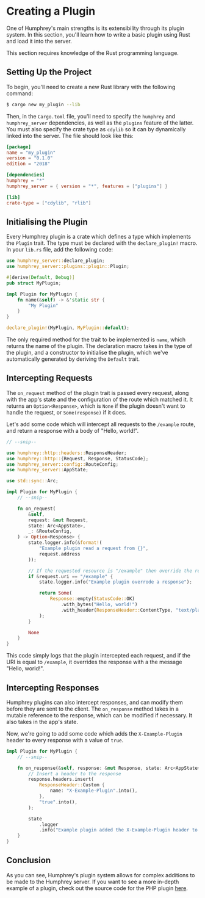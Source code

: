 # Creating a Plugin
One of Humphrey's main strengths is its extensibility through its plugin system. In this section, you'll learn how to write a basic plugin using Rust and load it into the server.

This section requires knowledge of the Rust programming language.

## Setting Up the Project
To begin, you'll need to create a new Rust library with the following command:

```sh
$ cargo new my_plugin --lib
```

Then, in the `Cargo.toml` file, you'll need to specify the `humphrey` and `humphrey_server` dependencies, as well as the `plugins` feature of the latter. You must also specify the crate type as `cdylib` so it can by dynamically linked into the server. The file should look like this:

```toml
[package]
name = "my_plugin"
version = "0.1.0"
edition = "2018"

[dependencies]
humphrey = "*"
humphrey_server = { version = "*", features = ["plugins"] }

[lib]
crate-type = ["cdylib", "rlib"]
```

## Initialising the Plugin
Every Humphrey plugin is a crate which defines a type which implements the `Plugin` trait. The type must be declared with the `declare_plugin!` macro. In your `lib.rs` file, add the following code:

```rs
use humphrey_server::declare_plugin;
use humphrey_server::plugins::plugin::Plugin;

#[derive(Default, Debug)]
pub struct MyPlugin;

impl Plugin for MyPlugin {
    fn name(&self) -> &'static str {
        "My Plugin"
    }
}

declare_plugin!(MyPlugin, MyPlugin::default);
```

The only required method for the trait to be implemented is `name`, which returns the name of the plugin. The declaration macro takes in the type of the plugin, and a constructor to initialise the plugin, which we've automatically generated by deriving the `Default` trait.

## Intercepting Requests
The `on_request` method of the plugin trait is passed every request, along with the app's state and the configuration of the route which matched it. It returns an `Option<Response>`, which is `None` if the plugin doesn't want to handle the request, or `Some(response)` if it does.

Let's add some code which will intercept all requests to the `/example` route, and return a response with a body of "Hello, world!".

```rs
// --snip--

use humphrey::http::headers::ResponseHeader;
use humphrey::http::{Request, Response, StatusCode};
use humphrey_server::config::RouteConfig;
use humphrey_server::AppState;

use std::sync::Arc;

impl Plugin for MyPlugin {
    // --snip--

    fn on_request(
        &self,
        request: &mut Request,
        state: Arc<AppState>,
        _: &RouteConfig,
    ) -> Option<Response> {
        state.logger.info(&format!(
            "Example plugin read a request from {}",
            request.address
        ));

        // If the requested resource is "/example" then override the response
        if &request.uri == "/example" {
            state.logger.info("Example plugin overrode a response");

            return Some(
                Response::empty(StatusCode::OK)
                    .with_bytes("Hello, world!")
                    .with_header(ResponseHeader::ContentType, "text/plain".into()),
            );
        }

        None
    }
}
```

This code simply logs that the plugin intercepted each request, and if the URI is equal to `/example`, it overrides the response with a the message "Hello, world!".

## Intercepting Responses
Humphrey plugins can also intercept responses, and can modify them before they are sent to the client. The `on_response` method takes in a mutable reference to the response, which can be modified if necessary. It also takes in the app's state.

Now, we're going to add some code which adds the `X-Example-Plugin` header to every response with a value of `true`.

```rs
impl Plugin for MyPlugin {
    // --snip--

    fn on_response(&self, response: &mut Response, state: Arc<AppState>) {
        // Insert a header to the response
        response.headers.insert(
            ResponseHeader::Custom {
                name: "X-Example-Plugin".into(),
            },
            "true".into(),
        );

        state
            .logger
            .info("Example plugin added the X-Example-Plugin header to a response");
    }
}
```

## Conclusion
As you can see, Humphrey's plugin system allows for complex additions to be made to the Humphrey server. If you want to see a more in-depth example of a plugin, check out the source code for the PHP plugin [here](https://github.com/w-henderson/Humphrey/tree/master/plugins/php).